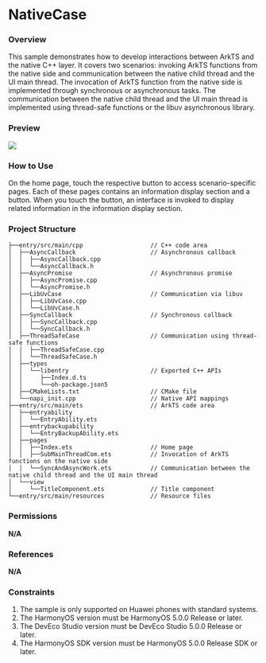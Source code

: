 # NativeCase

### Overview

This sample demonstrates how to develop interactions between ArkTS and the native C++ layer. It covers two scenarios: invoking ArkTS functions from the native side and communication between the native child thread and the UI main thread. The invocation of ArkTS function from the native side is implemented through synchronous or asynchronous tasks. The communication between the native child thread and the UI main thread is implemented using thread-safe functions or the libuv asynchronous library.

### Preview

![](screenshots/device/native_case_en.gif)

### How to Use

On the home page, touch the respective button to access scenario-specific pages. Each of these pages contains an information display section and a button. When you touch the button, an interface is invoked to display related information in the information display section.

### Project Structure

```
├──entry/src/main/cpp                   // C++ code area
│  ├──AsyncCallback                     // Asynchronous callback
│  │  ├──AsyncCallback.cpp                
│  │  └──AsyncCallback.h  
│  ├──AsyncPromise                      // Asynchronous promise
│  │  ├──AsyncPromise.cpp                
│  │  └──AsyncPromise.h  
│  ├──LibUvCase                         // Communication via libuv
│  │  ├──LibUvCase.cpp                
│  │  └──LibUvCase.h  
│  ├──SyncCallback                      // Synchronous callback
│  │  ├──SyncCallback.cpp                
│  │  └──SyncCallback.h  
│  ├──ThreadSafeCase                    // Communication using thread-safe functions
│  │  ├──ThreadSafeCase.cpp                
│  │  └──ThreadSafeCase.h  
│  ├──types
│  │  └──libentry                       // Exported C++ APIs
│  │     ├──Index.d.ts                
│  │     └──oh-package.json5           
│  ├──CMakeLists.txt                    // CMake file 
│  └──napi_init.cpp                     // Native API mappings
├──entry/src/main/ets                   // ArkTS code area                  
│  ├──entryability        
│  │  └──EntryAbility.ets                                
│  ├──entrybackupability 
│  │  └──EntryBackupAbility.ets                           
│  ├──pages     
│  │  ├──Index.ets                      // Home page 
│  │  ├──SubMainThreadCom.ets           // Invocation of ArkTS functions on the native side 
│  │  └──SyncAndAsyncWork.ets           // Communication between the native child thread and the UI main thread           
│  └──view    
│     └──TitleComponent.ets             // Title component        
└──entry/src/main/resources             // Resource files
```

### Permissions

**N/A**

### References

**N/A**

### Constraints

1. The sample is only supported on Huawei phones with standard systems.
2. The HarmonyOS version must be HarmonyOS 5.0.0 Release or later.
3. The DevEco Studio version must be DevEco Studio 5.0.0 Release or later.
4. The HarmonyOS SDK version must be HarmonyOS 5.0.0 Release SDK or later.

